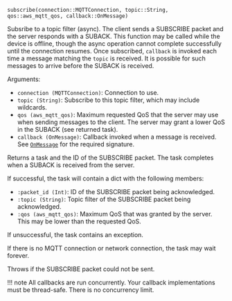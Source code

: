 ```
subscribe(connection::MQTTConnection, topic::String, qos::aws_mqtt_qos, callback::OnMessage)
```

Subsribe to a topic filter (async). The client sends a SUBSCRIBE packet and the server responds with a SUBACK. This function may be called while the device is offline, though the async operation cannot complete successfully until the connection resumes. Once subscribed, `callback` is invoked each time a message matching the `topic` is received. It is possible for such messages to arrive before the SUBACK is received.

Arguments:

  * `connection (MQTTConnection)`: Connection to use.
  * `topic (String)`: Subscribe to this topic filter, which may include wildcards.
  * `qos (aws_mqtt_qos)`: Maximum requested QoS that the server may use when sending messages to the client. The server may grant a lower QoS in the SUBACK (see returned task).
  * `callback (OnMessage)`: Callback invoked when a message is received. See [`OnMessage`](@ref) for the required signature.

Returns a task and the ID of the SUBSCRIBE packet. The task completes when a SUBACK is received from the server.

If successful, the task will contain a dict with the following members:

  * `:packet_id (Int)`: ID of the SUBSCRIBE packet being acknowledged.
  * `:topic (String)`: Topic filter of the SUBSCRIBE packet being acknowledged.
  * `:qos (aws_mqtt_qos)`: Maximum QoS that was granted by the server. This may be lower than the requested QoS.

If unsuccessful, the task contains an exception.

If there is no MQTT connection or network connection, the task may wait forever.

Throws if the SUBSCRIBE packet could not be sent.

!!! note
    All callbacks are run concurrently. Your callback implementations must be thread-safe. There is no concurrency limit.

